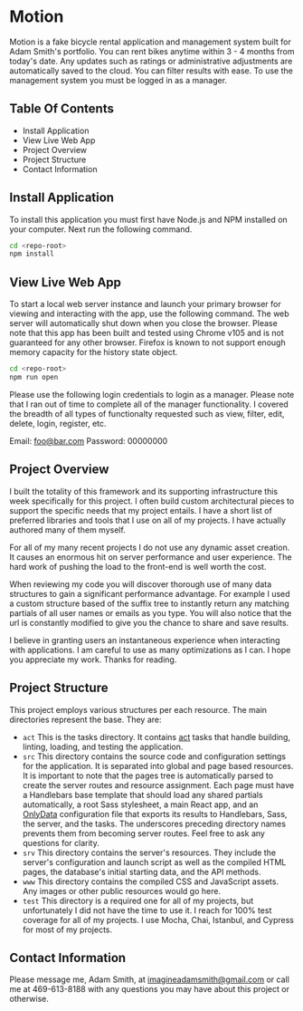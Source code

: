 # Motion
Motion is a fake bicycle rental application and management system built for
Adam Smith's portfolio. You can rent bikes anytime within 3 - 4 months from
today's date. Any updates such as ratings or administrative adjustments are
automatically saved to the cloud. You can filter results with ease. To use the
management system you must be logged in as a manager.

## Table Of Contents
- Install Application
- View Live Web App
- Project Overview
- Project Structure
- Contact Information

## Install Application
To install this application you must first have Node.js and NPM installed on
your computer. Next run the following command.

```sh
cd <repo-root>
npm install
```

## View Live Web App
To start a local web server instance and launch your primary browser for
viewing and interacting with the app, use the following command. The web
server will automatically shut down when you close the browser. Please note
that this app has been built and tested using Chrome v105 and is not
guaranteed for any other browser. Firefox is known to not support enough
memory capacity for the history state object.

```sh
cd <repo-root>
npm run open
```

Please use the following login credentials to login as a manager. Please note
that I ran out of time to complete all of the manager functionality. I covered
the breadth of all types of functionalty requested such as view, filter, edit,
delete, login, register, etc.

Email: foo@bar.com
Password: 00000000

## Project Overview
I built the totality of this framework and its supporting infrastructure this
week specifically for this project. I often build custom architectural pieces
to support the specific needs that my project entails. I have a short list of
preferred libraries and tools that I use on all of my projects. I have
actually authored many of them myself.

For all of my many recent projects I do not use any dynamic asset creation. It
causes an enormous hit on server performance and user experience. The hard
work of pushing the load to the front-end is well worth the cost.

When reviewing my code you will discover thorough use of many data structures
to gain a significant performance advantage. For example I used a custom
structure based of the suffix tree to instantly return any matching partials
of all user names or emails as you type. You will also notice that the url is
constantly modified to give you the chance to share and save results.

I believe in granting users an instantaneous experience when interacting with
applications. I am careful to use as many optimizations as I can. I hope you
appreciate my work. Thanks for reading.

## Project Structure
This project employs various structures per each resource. The main
directories represent the base. They are:
- `act`
  This is the tasks directory. It contains [act](https://github.com/imaginate/act)
  tasks that handle building, linting, loading, and testing the application.
- `src`
  This directory contains the source code and configuration settings for the
  application. It is separated into global and page based resources. It is
  important to note that the pages tree is automatically parsed to create the
  server routes and resource assignment. Each page must have a Handlebars base
  template that should load any shared partials automatically, a root Sass
  stylesheet, a main React app, and an [OnlyData](https://github.com/imaginate/onlydata)
  configuration file that exports its results to Handlebars, Sass, the server,
  and the tasks. The underscores preceding directory names prevents them from
  becoming server routes. Feel free to ask any questions for clarity.
- `srv`
  This directory contains the server's resources. They include the server's
  configuration and launch script as well as the compiled HTML pages, the
  database's initial starting data, and the API methods.
- `www`
  This directory contains the compiled CSS and JavaScript assets. Any images
  or other public resources would go here.
- `test`
  This directory is a required one for all of my projects, but unfortunately I
  did not have the time to use it. I reach for 100% test coverage for all of
  my projects. I use Mocha, Chai, Istanbul, and Cypress for most of my
  projects.

## Contact Information
Please message me, Adam Smith, at imagineadamsmith@gmail.com or call me at
469-613-8188 with any questions you may have about this project or otherwise.
